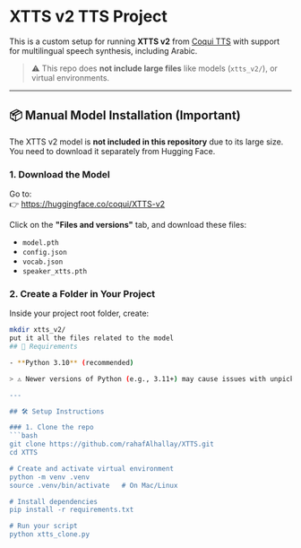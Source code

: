 # XTTS v2 TTS Project

This is a custom setup for running **XTTS v2** from [Coqui TTS](https://github.com/coqui-ai/TTS ) with support for multilingual speech synthesis, including Arabic.

> ⚠️ This repo does **not include large files** like models (`xtts_v2/`), or virtual environments.

---
## 📦 Manual Model Installation (Important)
The XTTS v2 model is **not included in this repository** due to its large size. You need to download it separately from Hugging Face.

### 1. **Download the Model**

Go to:  
👉 [https://huggingface.co/coqui/XTTS-v2 ](https://huggingface.co/coqui/XTTS-v2 )

Click on the **"Files and versions"** tab, and download these files:

- `model.pth`
- `config.json`
- `vocab.json`
- `speaker_xtts.pth`

### 2. **Create a Folder in Your Project**

Inside your project root folder, create:

```bash
mkdir xtts_v2/
put it all the files related to the model
## 🧾 Requirements

- **Python 3.10** (recommended)

> ⚠️ Newer versions of Python (e.g., 3.11+) may cause issues with unpickling due to PyTorch's `weights_only=True` default behavior.

---

## 🛠️ Setup Instructions

### 1. Clone the repo
```bash
git clone https://github.com/rahafAlhallay/XTTS.git 
cd XTTS

# Create and activate virtual environment
python -m venv .venv
source .venv/bin/activate   # On Mac/Linux

# Install dependencies
pip install -r requirements.txt

# Run your script
python xtts_clone.py
